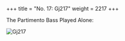+++
title = "No. 17: Gj217"
weight = 2217
+++

The Partimento Bass Played Alone:

![Gj217](/img/017DurNum.jpg)
